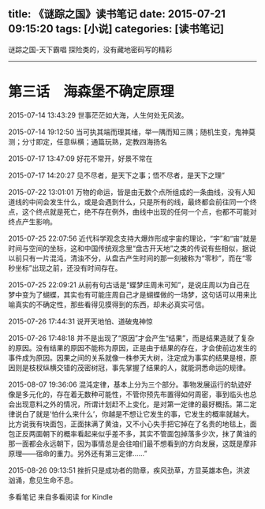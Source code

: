 title: 《谜踪之国》读书笔记
date: 2015-07-21 09:15:20
tags: [小说]
categories: [读书笔记]
---
谜踪之国-天下霸唱
探险类的，没有藏地密码写的精彩
- - -
<!-- more -->

# 第三话　海森堡不确定原理

2015-07-14 13:43:29
世事茫茫如大海，人生何处无风波。

2015-07-14 19:12:50
当可执其端而理其绪，举一隅而知三隅；随机生变，鬼神莫测；分寸即定，任意纵横；通篇玩熟，定教四海扬名

2015-07-17 13:47:09
好花不常开，好景不常在

2015-07-17 14:20:27
见不尽者，是天下之事；悟不尽者，是天下之理”

2015-07-22 13:01:01
万物的命运，皆是由无数个点所组成的一条曲线，没有人知道线的中间会发生什么，或是会遇到什么，只是所有的线，最终都会前往同一个终点，这个终点就是死亡，绝不存在例外，曲线中出现的任何一个点，也都不可能对终点产生影响。

2015-07-25 22:07:56
近代科学观念支持大爆炸形成宇宙的理论，“宇”和“宙”就是时间与空间的坐标，这和中国传统观念里“盘古开天地”之类的传说有些相似，据说以前只有一片混沌，清浊不分，从盘古产生时间的那一刻被称为“零秒”，而在“零秒坐标”出现之前，还没有时间存在。

2015-07-25 22:09:21
从前有句古话是“蝶梦庄周未可知”，是说庄周以为自己在梦中变为了蝴蝶，其实也有可能庄周自己才是蝴蝶做的一场梦，这句话可以用来比喻真实的不确定性，那些看得见摸得到的东西，却未必真实可信。

2015-07-26 17:44:31
说开天地怕、道破鬼神惊

2015-07-26 17:48:18
并不是出现了“原因”才会产生“结果”，而是结果造就了复杂的原因。没有结果的原因不能称为原因，正是由于结果的存在，才会使前边发生的事件成为原因。因果之间的关系就像一株参天大树，注定成为事实的结果是根，原因则是枝杈纵横交错的茂密树冠，事先掌握了结果的人，就能洞悉命运的规律。

2015-08-07 19:36:06
混沌定律，基本上分为三个部分。事物发展运行的轨迹好像是多元化的，存在着无数种可能性，不管你预先布置得如何周密，事到临头也总会出现意料之外的情况，所谓计划赶不上变化，是对第一定律的最好概括。第二定律说白了就是‘怕什么来什么’，你越是不想让它发生的事，它发生的概率就越大。比方说我有块面包，正面抹满了黄油，又不小心失手把它掉在了名贵的地毯上，面包正反两面朝下的概率看起来似乎差不多，其实不管面包掉落多少次，抹了黄油的那一面都会永远朝下，因为事情总是会往咱们最不想看到的方向发展，这既是摩非原理——宿命的重力。另外还有第三定律……”

2015-08-26 09:13:51
挫折只是成功者的勋章，疾风劲草，方显英雄本色，洪波汹涌，愈见生命不息。

多看笔记 来自多看阅读 for Kindle
